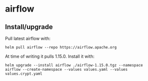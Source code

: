 # airflow

## Install/upgrade

Pull latest airflow with:

```shell
helm pull airflow --repo https://airflow.apache.org
```

At time of writing it pulls 1.15.0. Install it with:

```shell
helm upgrade --install airflow ./airflow-1.15.0.tgz --namespace airflow --create-namespace --values values.yaml --values values.crypt.yaml
```

